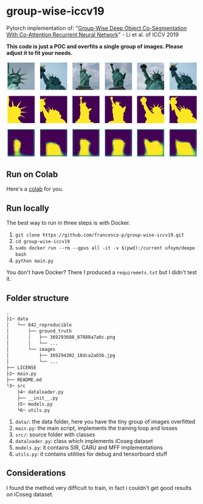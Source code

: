 # group-wise-iccv19
Pytorch implementation of: "[Group-Wise Deep Object Co-Segmentation With Co-Attention Recurrent Neural Network](http://openaccess.thecvf.com/content_ICCV_2019/html/Li_Group-Wise_Deep_Object_Co-Segmentation_With_Co-Attention_Recurrent_Neural_Network_ICCV_2019_paper.html)" - Li et al. of ICCV 2019 

**This code is just a POC and overfits a single group of images. Please adjust it to fit your needs.**

![masks](data/fig1.png)


## Run on Colab

Here's a [colab]() for you.


## Run locally

The best way to run in three steps is with Docker.

1. `git clone https://github.com/francesco-p/group-wise-iccv19.git`
2. `cd group-wise-iccv19`
3. `sudo docker run --rm --gpus all -it -v $(pwd):/current ufoym/deepo bash`
4. `python main.py`

You don't have Docker? There I produced a `requiremets.txt` but I didn't test it.


## Folder structure

```
.
├1─ data
│   └── 042_reproducible
│       ├── ground_truth
│       │   ├── 369293688_87888a7a6c.png
│       │   └── ...
│       └── images
│           ├── 369294302_18dca2ab5b.jpg
│           └── ...
├── LICENSE
├2─ main.py
├── README.md
└3─ src
    ├4─ dataloader.py
    ├── __init__.py
    ├5─ models.py
    └6─ utils.py
```

1. `data/`: the data folder, here you have the tiny group of images overfitted
2. `main.py`: the main script, implements the training loop and losses
3. `src/`: source folder with classes
4. `dataloader.py`: class which implements iCoseg dataset
5. `models.py`: it contains SIR, CARU and MFF implementations
6. `utils.py`: it contains utilities for debug and tensorboard stuff


## Considerations

I found the method very difficult to train, in fact i couldn't get good results on iCoseg dataset.
